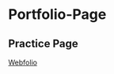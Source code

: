 # Portfolio-Page

<h2> Practice Page </h2>

<a href="https://codepen.io/Trod010/full/bREmdX/" target="_blank" > Webfolio </a>
